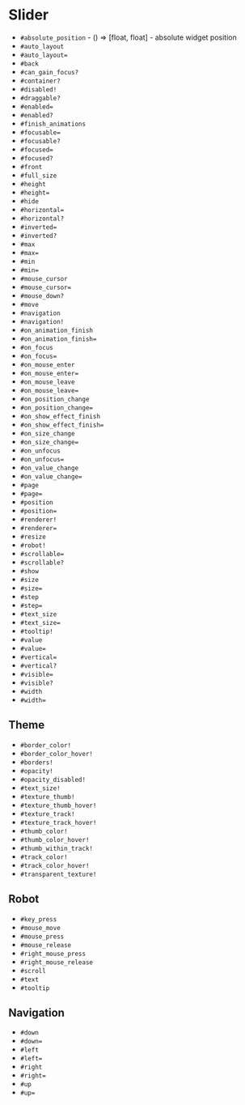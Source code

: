 Slider
===
- `#absolute_position` - () => [float, float] - absolute widget position
- `#auto_layout`
- `#auto_layout=`
- `#back`
- `#can_gain_focus?`
- `#container?`
- `#disabled!`
- `#draggable?`
- `#enabled=`
- `#enabled?`
- `#finish_animations`
- `#focusable=`
- `#focusable?`
- `#focused=`
- `#focused?`
- `#front`
- `#full_size`
- `#height`
- `#height=`
- `#hide`
- `#horizontal=`
- `#horizontal?`
- `#inverted=`
- `#inverted?`
- `#max`
- `#max=`
- `#min`
- `#min=`
- `#mouse_cursor`
- `#mouse_cursor=`
- `#mouse_down?`
- `#move`
- `#navigation`
- `#navigation!`
- `#on_animation_finish`
- `#on_animation_finish=`
- `#on_focus`
- `#on_focus=`
- `#on_mouse_enter`
- `#on_mouse_enter=`
- `#on_mouse_leave`
- `#on_mouse_leave=`
- `#on_position_change`
- `#on_position_change=`
- `#on_show_effect_finish`
- `#on_show_effect_finish=`
- `#on_size_change`
- `#on_size_change=`
- `#on_unfocus`
- `#on_unfocus=`
- `#on_value_change`
- `#on_value_change=`
- `#page`
- `#page=`
- `#position`
- `#position=`
- `#renderer!`
- `#renderer=`
- `#resize`
- `#robot!`
- `#scrollable=`
- `#scrollable?`
- `#show`
- `#size`
- `#size=`
- `#step`
- `#step=`
- `#text_size`
- `#text_size=`
- `#tooltip!`
- `#value`
- `#value=`
- `#vertical=`
- `#vertical?`
- `#visible=`
- `#visible?`
- `#width`
- `#width=`
## Theme
- `#border_color!`
- `#border_color_hover!`
- `#borders!`
- `#opacity!`
- `#opacity_disabled!`
- `#text_size!`
- `#texture_thumb!`
- `#texture_thumb_hover!`
- `#texture_track!`
- `#texture_track_hover!`
- `#thumb_color!`
- `#thumb_color_hover!`
- `#thumb_within_track!`
- `#track_color!`
- `#track_color_hover!`
- `#transparent_texture!`
## Robot
- `#key_press`
- `#mouse_move`
- `#mouse_press`
- `#mouse_release`
- `#right_mouse_press`
- `#right_mouse_release`
- `#scroll`
- `#text`
- `#tooltip`
## Navigation
- `#down`
- `#down=`
- `#left`
- `#left=`
- `#right`
- `#right=`
- `#up`
- `#up=`
